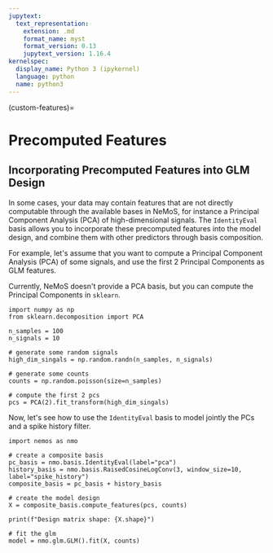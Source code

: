 ```yaml
---
jupytext:
  text_representation:
    extension: .md
    format_name: myst
    format_version: 0.13
    jupytext_version: 1.16.4
kernelspec:
  display_name: Python 3 (ipykernel)
  language: python
  name: python3
---
```


(custom-features)=
# Precomputed Features

## Incorporating Precomputed Features into GLM Design

In some cases, your data may contain features that are not directly computable through the available bases in NeMoS, for instance a Principal Component Analysis (PCA) of high-dimensional signals. 
The `IdentityEval` basis allows you to incorporate these precomputed features into the model design, and combine them with other predictors through basis composition.

For example, let's assume that you want to compute a Principal Component Analysis (PCA) of some signals, and use 
the first 2 Principal Components as GLM features. 

Currently, NeMoS doesn't provide a PCA basis, but you can compute the Principal Components in `sklearn`.

```{code-cell} ipython3
import numpy as np
from sklearn.decomposition import PCA

n_samples = 100
n_signals = 10

# generate some random signals
high_dim_singals = np.random.randn(n_samples, n_signals)

# generate some counts
counts = np.random.poisson(size=n_samples)

# compute the first 2 pcs
pcs = PCA(2).fit_transform(high_dim_singals)
```

Now, let's see how to use the `IdentityEval` basis to model jointly the PCs and a spike history filter.

```{code-cell} ipython3
import nemos as nmo

# create a composite basis 
pc_basis = nmo.basis.IdentityEval(label="pca")
history_basis = nmo.basis.RaisedCosineLogConv(3, window_size=10, label="spike_history")
composite_basis = pc_basis + history_basis

# create the model design
X = composite_basis.compute_features(pcs, counts)

print(f"Design matrix shape: {X.shape}")

# fit the glm
model = nmo.glm.GLM().fit(X, counts)
```


